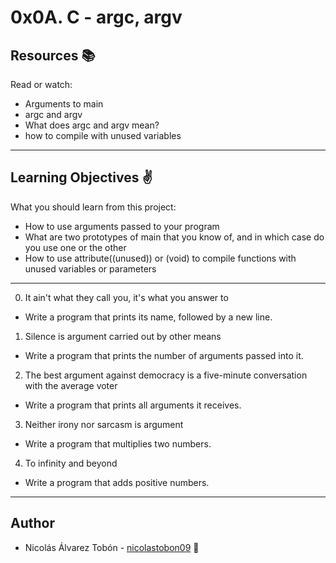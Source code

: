 # 0x0A. C - argc, argv

## Resources  📚

Read or watch:

* Arguments to main
* argc and argv
* What does argc and argv mean?
* how to compile with unused variables

---

## Learning Objectives ✌

What you should learn from this project:

* How to use arguments passed to your program
* What are two prototypes of main that you know of, and in which case do you use one or the other
* How to use attribute((unused)) or (void) to compile functions with unused variables or parameters

---

0. It ain't what they call you, it's what you answer to

* Write a program that prints its name, followed by a new line.

1. Silence is argument carried out by other means

* Write a program that prints the number of arguments passed into it.

2. The best argument against democracy is a five-minute conversation with the average voter

* Write a program that prints all arguments it receives.

3. Neither irony nor sarcasm is argument

* Write a program that multiplies two numbers.

4. To infinity and beyond

* Write a program that adds positive numbers.

---

## Author

* Nicolás Álvarez Tobón - [nicolastobon09](http://https://twitter.com/home) 👦